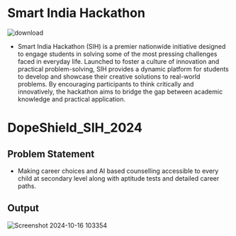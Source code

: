 # Smart India Hackathon
![download](https://github.com/user-attachments/assets/9617934d-9f48-4348-bfd3-3744cdaf1a0c)

- Smart India Hackathon (SIH) is a premier nationwide initiative designed to engage students in solving some of the most pressing challenges faced in everyday life. Launched to foster a culture of innovation and practical problem-solving, SIH provides a dynamic platform for students to develop and showcase their creative solutions to real-world problems. By encouraging participants to think critically and innovatively, the hackathon aims to bridge the gap between academic knowledge and practical application.
# DopeShield_SIH_2024
## Problem Statement
- Making career choices and AI based counselling accessible to every child at secondary level along with aptitude tests and detailed career paths.

## Output
   

![Screenshot 2024-10-16 103354](https://github.com/user-attachments/assets/b95c173f-4909-4fa4-99d6-efc7ef576674)

